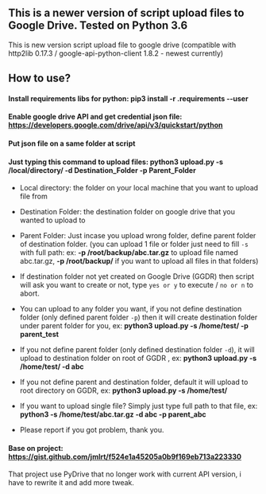 ## This is a newer version of script upload files to Google Drive. Tested on Python 3.6
This is new version script upload file to google drive (compatible with http2lib 0.17.3 / google-api-python-client 1.8.2 - newest currently)
## How to use?
#### Install requirements libs for python: pip3 install -r .requirements --user
 
#### Enable google drive API and get credential json file: https://developers.google.com/drive/api/v3/quickstart/python
 
#### Put json file on a same folder at script
 
#### Just typing this command to upload files: python3 upload.py -s /local/directory/ -d Destination_Folder -p Parent_Folder
 
- Local directory: the folder on your local machine that you want to upload file from
 
- Destination Folder: the destination folder on google drive that you wanted to upload to
 
- Parent Folder: Just incase you upload wrong folder, define parent folder of destination folder. (you can upload 1 file or folder just need to fill `-s` with full path: ex: **-p /root/backup/abc.tar.gz** to upload file named abc.tar.gz, **-p /root/backup/** if you want to upload all files in that folders)
 
- If destination folder not yet created on Google Drive (GGDR) then script will ask you want to create or not, type `yes or y` to execute / `no or n` to abort.
 
- You can upload to any folder you want, if you not define destination folder (only defined parent folder `-p`) then it will create destination folder under parent folder for you, ex: **python3 upload.py -s /home/test/ -p parent_test**
 
- If you not define parent folder (only defined destination folder `-d`), it will upload to destination folder on root of GGDR , ex: **python3 upload.py -s /home/test/ -d abc**
 
- If you not define parent and destination folder, default it will upload to root directory on GGDR, ex: **python3 upload.py -s /home/test/**
 
- If you want to upload single file? Simply just type full path to that file, ex: **python3 -s /home/test/abc.tar.gz -d abc -p parent_abc**
 
* Please report if you got problem, thank you.
 
#### Base on project: https://gist.github.com/jmlrt/f524e1a45205a0b9f169eb713a223330
 
That project use PyDrive that no longer work with current API version, i have to rewrite it and add more tweak.
 
